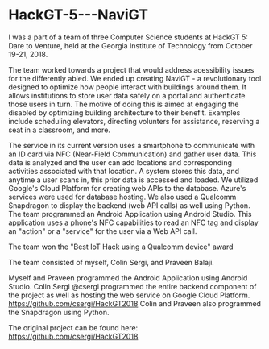 # HackGT-5---NaviGT

I was a part of a team of three Computer Science students at HackGT 5: Dare to Venture, held at the Georgia Institute of Technology from October 19-21, 2018. 

The team worked towards a project that would address acessibility issues for the differently abled. We ended up creating NaviGT - a revolutionary tool designed to optimize how people interact with buildings around them. It allows institutions to store user data safely on a portal and authenticate those users in turn. The motive of doing this is aimed at engaging the disabled by optimizing building architecture to their benefit. Examples include scheduling elevators, directing volunters for assistance, reserving a seat in a classroom, and more. 

The service in its current version uses a smartphone to communicate with an ID card via NFC (Near-Field Communication) and gather user data. This data is analyzed and the user can add locations and corresponding activities associated with that location. A system stores this data, and anytime a user scans in, this prior data is accessed and loaded. We utilized Google's Cloud Platform for creating web APIs to the database. Azure's services were used for database hosting. We also used a Qualcomm Snapdragon to display the backend (web API calls) as well using Python. The team programmed an Android Application using Android Studio. This application uses a phone's NFC capabilities to read an NFC tag and display an "action" or a "service" for the user via a Web API call.

The team won the "Best IoT Hack using a Qualcomm device" award

The team consisted of myself, Colin Sergi, and Praveen Balaji.

Myself and Praveen programmed the Android Application using Android Studio.
Colin Sergi @csergi programmed the entire backend component of the project as well as hosting the web service on Google Cloud Platform. https://github.com/csergi/HackGT2018
Colin and Praveen also programmed the Snapdragon using Python. 


The original project can be found here: https://github.com/csergi/HackGT2018

